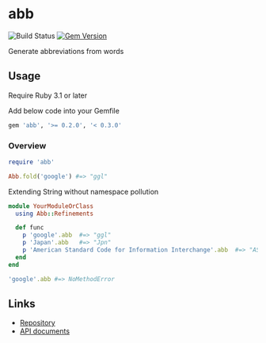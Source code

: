 # abb

![Build Status](https://github.com/kachick/abb/actions/workflows/test_behaviors.yml/badge.svg?branch=main)
[![Gem Version](https://badge.fury.io/rb/abb.png)](http://badge.fury.io/rb/abb)

Generate abbreviations from words

## Usage

Require Ruby 3.1 or later

Add below code into your Gemfile

```ruby
gem 'abb', '>= 0.2.0', '< 0.3.0'
```

### Overview

```ruby
require 'abb'

Abb.fold('google') #=> "ggl"
```

Extending String without namespace pollution

```ruby
module YourModuleOrClass
  using Abb::Refinements

  def func
    p 'google'.abb  #=> "ggl"
    p 'Japan'.abb   #=> "Jpn"
    p 'American Standard Code for Information Interchange'.abb  #=> "ASCII"
  end
end

'google'.abb #=> NoMethodError
```

## Links

* [Repository](https://github.com/kachick/abb)
* [API documents](https://kachick.github.io/abb/)
